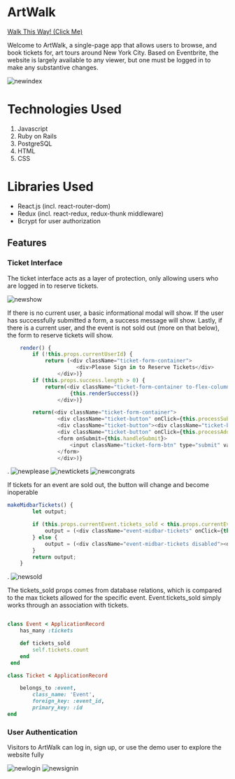 # ArtWalk

[Walk This Way! (Click Me)](https://art-walk.herokuapp.com/#/)

Welcome to ArtWalk, a single-page app that allows users to browse, and book tickets for, art tours around New York City. Based on Eventbrite, the website is largely available to any viewer, but one must be logged in to make any substantive changes.

<img src="https://i.ibb.co/kM9Tp9B/newindex.png" alt="newindex" border="0">

# Technologies Used
1. Javascript
2. Ruby on Rails
3. PostgreSQL
4. HTML
5. CSS

# Libraries Used
* React.js (incl. react-router-dom)
* Redux (incl. react-redux, redux-thunk middleware)
* Bcrypt for user authorization

## Features

### Ticket Interface


The ticket interface acts as a layer of protection, only allowing users who are logged in to reserve tickets.


<img src="https://i.ibb.co/1rcqnvV/newshow.png" alt="newshow" border="0">

If there is no current user, a basic informational modal will show. If the user has successfully submitted a form, a success message will show. Lastly, if there is a current user, and the event is not sold out (more on that below), the form to reserve tickets will show.

```javascript
    render() {
        if (!this.props.currentUserId) {
            return (<div className="ticket-form-container">
                      <div>Please Sign in to Reserve Tickets</div>
                </div>)}
        if (this.props.success.length > 0) {
            return(<div className="ticket-form-container to-flex-column">
                    {this.renderSuccess()}
                </div>)}

        return(<div className="ticket-form-container">
                <div className="ticket-button" onClick={this.processSubtractTicket}><div className="ticket-button-text">-</div></div>
                <div className="ticket-button"><div className="ticket-button-text">{this.processTicketNumber()}</div></div>
                <div className="ticket-button" onClick={this.processAddTicket}><div className="ticket-button-text">+</div></div>
                <form onSubmit={this.handleSubmit}>
                    <input className="ticket-form-btn" type="submit" value="Submit" />
                </form>
                </div>)}
  ```



.
<img src="https://i.ibb.co/j55pgkW/newplease.png" alt="newplease" border="0">
<img src="https://i.ibb.co/304510t/newtickets.png" alt="newtickets" border="0">
<img src="https://i.ibb.co/gZXFQqb/newcongrats.png" alt="newcongrats" border="0">

If tickets for an event are sold out, the button will change and become inoperable

```javascript
makeMidbarTickets() {
        let output;

        if (this.props.currentEvent.tickets_sold < this.props.currentEvent.ticket_num) {
            output = (<div className="event-midbar-tickets" onClick={this.openModal}><div>Tickets</div></div>)
        } else {
            output = (<div className="event-midbar-tickets disabled"><div>Sold Out</div></div>)
        }
        return output;
    }
   ```

 .
<img src="https://i.ibb.co/VM7jt3p/newsold.png" alt="newsold" border="0">

The tickets_sold props comes from database relations, which is compared to the max tickets allowed for the specific event. Event.tickets_sold simply works through an association with tickets.

```ruby

class Event < ApplicationRecord
    has_many :tickets

    def tickets_sold
        self.tickets.count
    end
 end

class Ticket < ApplicationRecord

    belongs_to :event,
        class_name: 'Event',
        foreign_key: :event_id,
        primary_key: :id
end
```

### User Authentication

Visitors to ArtWalk can log in, sign up, or use the demo user to explore the website fully

<img src="https://i.ibb.co/1dfVWGx/newlogin.png" alt="newlogin" border="0">
<img src="https://i.ibb.co/W3y06hb/newsignin.png" alt="newsignin" border="0">
